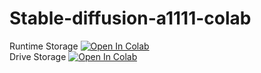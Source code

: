 # Stable-diffusion-a1111-colab

Runtime Storage
[![Open In Colab](https://colab.research.google.com/assets/colab-badge.svg)](https://colab.research.google.com/github/Kimyobu/Stable-diffusion-webui-colab/blob/main/colab.ipynb)
<br>Drive Storage
[![Open In Colab](https://colab.research.google.com/assets/colab-badge.svg)](https://colab.research.google.com/github/Kimyobu/Stable-diffusion-webui-colab/blob/main/drive.ipynb)
